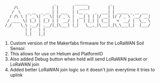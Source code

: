 ```
                       _        ______          _                 
     /\               | |      |  ____|        | |                
    /  \   _ __  _ __ | | ___  | |__ _   _  ___| | _____ _ __ ___ 
   / /\ \ | '_ \| '_ \| |/ _ \ |  __| | | |/ __| |/ / _ \ '__/ __|
  / ____ \| |_) | |_) | |  __/ | |  | |_| | (__|   <  __/ |  \__ \
 /_/    \_\ .__/| .__/|_|\___| |_|   \__,_|\___|_|\_\___|_|  |___/
          | |   | |                                               
          |_|   |_|                                               
```
1. Custom version of the Makerfabs firmware for the LoRaWAN Soil Sensor. 
2. This allows for use on Helium and PlatformIO
3. Also added Debug button when held will send LoRaWAN packet or LoRaWAN join
4. Added better LoRaWAN join logic so it doesn't join everytime it tries to uplink
